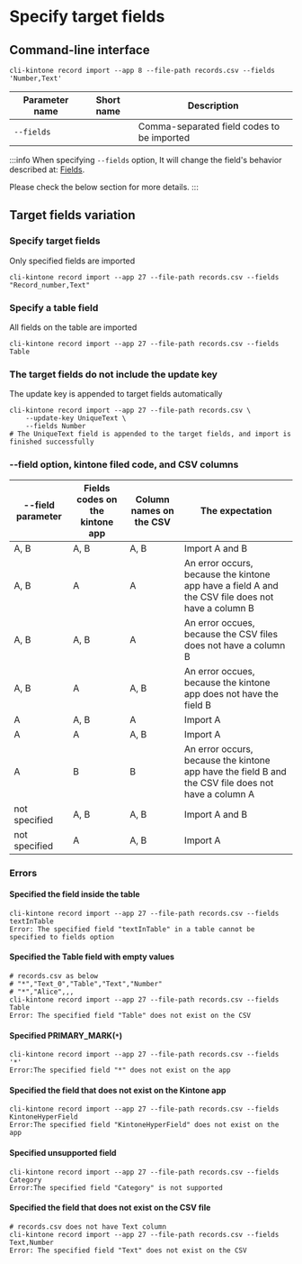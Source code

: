 # Specify target fields

## Command-line interface

```shell
cli-kintone record import --app 8 --file-path records.csv --fields 'Number,Text'
```

| Parameter name | Short name | Description                                |
| -------------- | ---------- | ------------------------------------------ |
| `--fields`     |            | Comma-separated field codes to be imported |

:::info
When specifying `--fields` option, It will change the field's behavior described at: [Fields](./fields/index.md).

Please check the below section for more details.
:::

## Target fields variation

### Specify target fields

Only specified fields are imported

```shell
cli-kintone record import --app 27 --file-path records.csv --fields "Record_number,Text"
```

### Specify a table field

All fields on the table are imported

```shell
cli-kintone record import --app 27 --file-path records.csv --fields Table
```

### The target fields do not include the update key

The update key is appended to target fields automatically

```shell
cli-kintone record import --app 27 --file-path records.csv \
    --update-key UniqueText \
    --fields Number
# The UniqueText field is appended to the target fields, and import is finished successfully
```

### --field option, kintone filed code, and CSV columns

| --field parameter | Fields codes on the kintone app | Column names on the CSV | The expectation                                                                                     |
| ----------------- | ------------------------------- | ----------------------- | --------------------------------------------------------------------------------------------------- |
| A, B              | A, B                            | A, B                    | Import A and B                                                                                      |
| A, B              | A                               | A                       | An error occurs, because the kintone app have a field A and the CSV file does not have a column B   |
| A, B              | A, B                            | A                       | An error occues, because the CSV files does not have a column B                                     |
| A, B              | A                               | A, B                    | An error occues, because the kintone app does not have the field B                                  |
| A                 | A, B                            | A                       | Import A                                                                                            |
| A                 | A                               | A, B                    | Import A                                                                                            |
| A                 | B                               | B                       | An error occurs, because the kintone app have the field B and the CSV file does not have a column A |
| not specified     | A, B                            | A, B                    | Import A and B                                                                                      |
| not specified     | A                               | A, B                    | Import A                                                                                            |

### Errors

#### Specified the field inside the table

```shell
cli-kintone record import --app 27 --file-path records.csv --fields textInTable
Error: The specified field "textInTable" in a table cannot be specified to fields option
```

#### Specified the Table field with empty values

```shell
# records.csv as below
# "*","Text_0","Table","Text","Number"
# "*","Alice",,,
cli-kintone record import --app 27 --file-path records.csv --fields Table
Error: The specified field "Table" does not exist on the CSV
```

#### Specified PRIMARY_MARK(`*`)

```shell
cli-kintone record import --app 27 --file-path records.csv --fields '*'
Error:The specified field "*" does not exist on the app
```

#### Specified the field that does not exist on the Kintone app

```shell
cli-kintone record import --app 27 --file-path records.csv --fields KintoneHyperField
Error:The specified field "KintoneHyperField" does not exist on the app
```

#### Specified unsupported field

```shell
cli-kintone record import --app 27 --file-path records.csv --fields Category
Error:The specified field "Category" is not supported
```

#### Specified the field that does not exist on the CSV file

```shell
# records.csv does not have Text column
cli-kintone record import --app 27 --file-path records.csv --fields Text,Number
Error: The specified field "Text" does not exist on the CSV
```
